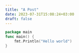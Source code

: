 ```yaml
---
title: "A Post"
date: 2023-07-31T15:08:24+03:00
draft: false
---
```


```go
package main
func main() {
    fmt.Println("Hello world")
}
```

